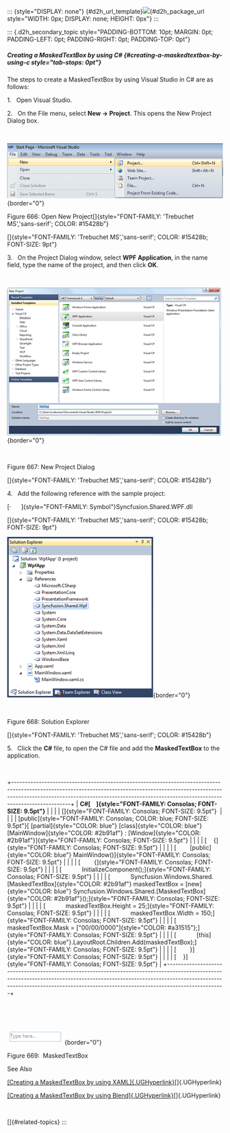 ::: {style="DISPLAY: none"}
[](ms-xhelp:///?Id=d2h_url_template){#d2h_url_template}![](!package_url!){#d2h_package_url style="WIDTH: 0px; DISPLAY: none; HEIGHT: 0px"}
:::

::: {.d2h_secondary_topic style="PADDING-BOTTOM: 10pt; MARGIN: 0pt; PADDING-LEFT: 0pt; PADDING-RIGHT: 0pt; PADDING-TOP: 0pt"}
##### Creating a MaskedTextBox by using C# {#creating-a-maskedtextbox-by-using-c style="tab-stops: 0pt"}

The steps to create a MaskedTextBox by using Visual Studio in C# are as follows:

1.   Open Visual Studio.

2.   On the File menu, select **New -\> Project**. This opens the New Project Dialog box.

 

![Description: C:\\Documents and Settings\\labuser\\My Documents\\WPF Tools correct Image.png](ImagesExt/image30_13.png){border="0"}

Figure 666: Open New Project[]{style="FONT-FAMILY: 'Trebuchet MS','sans-serif'; COLOR: #15428b"}

[]{style="FONT-FAMILY: 'Trebuchet MS','sans-serif'; COLOR: #15428b; FONT-SIZE: 9pt"} 

3.   On the Project Dialog window, select **WPF Application**, in the name field, type the name of the project, and then click **OK**.

 

![](ImagesExt/image30_14.png){border="0"}

 

Figure 667: New Project Dialog

[]{style="FONT-FAMILY: 'Trebuchet MS','sans-serif'; COLOR: #15428b"} 

4.   Add the following reference with the sample project:

[·      ]{style="FONT-FAMILY: Symbol"}Syncfusion.Shared.WPF.dll

[]{style="FONT-FAMILY: 'Trebuchet MS','sans-serif'; COLOR: #15428b; FONT-SIZE: 9pt"} 

![](ImagesExt/image30_219.png){border="0"}

 

Figure 668: Solution Explorer

[]{style="FONT-FAMILY: 'Trebuchet MS','sans-serif'; COLOR: #15428b"} 

5.   Click the **C#** file, to open the C# file and add the **MaskedTextBox** to the application.

 

+---------------------------------------------------------------------------------------------------------------------------------------------------------------------------------------------------------------------------------------------------------------+
| **C#[    ]{style="FONT-FAMILY: Consolas; FONT-SIZE: 9.5pt"}**                                                                                                                                                                                                 |
|                                                                                                                                                                                                                                                               |
| []{style="FONT-FAMILY: Consolas; FONT-SIZE: 9.5pt"}                                                                                                                                                                                                           |
|                                                                                                                                                                                                                                                               |
| [public]{style="FONT-FAMILY: Consolas; COLOR: blue; FONT-SIZE: 9.5pt"}[ [partial]{style="COLOR: blue"} [class]{style="COLOR: blue"} [MainWindow]{style="COLOR: #2b91af"} : [Window]{style="COLOR: #2b91af"}]{style="FONT-FAMILY: Consolas; FONT-SIZE: 9.5pt"} |
|                                                                                                                                                                                                                                                               |
| [    {]{style="FONT-FAMILY: Consolas; FONT-SIZE: 9.5pt"}                                                                                                                                                                                                      |
|                                                                                                                                                                                                                                                               |
| [        [public]{style="COLOR: blue"} MainWindow()]{style="FONT-FAMILY: Consolas; FONT-SIZE: 9.5pt"}                                                                                                                                                         |
|                                                                                                                                                                                                                                                               |
| [        {]{style="FONT-FAMILY: Consolas; FONT-SIZE: 9.5pt"}                                                                                                                                                                                                  |
|                                                                                                                                                                                                                                                               |
| [            InitializeComponent();]{style="FONT-FAMILY: Consolas; FONT-SIZE: 9.5pt"}                                                                                                                                                                         |
|                                                                                                                                                                                                                                                               |
| [            Syncfusion.Windows.Shared.[MaskedTextBox]{style="COLOR: #2b91af"} maskedTextBox = [new]{style="COLOR: blue"} Syncfusion.Windows.Shared.[MaskedTextBox]{style="COLOR: #2b91af"}();]{style="FONT-FAMILY: Consolas; FONT-SIZE: 9.5pt"}              |
|                                                                                                                                                                                                                                                               |
| [            maskedTextBox.Height = 25;]{style="FONT-FAMILY: Consolas; FONT-SIZE: 9.5pt"}                                                                                                                                                                     |
|                                                                                                                                                                                                                                                               |
| [            maskedTextBox.Width = 150;]{style="FONT-FAMILY: Consolas; FONT-SIZE: 9.5pt"}                                                                                                                                                                     |
|                                                                                                                                                                                                                                                               |
| [            maskedTextBox.Mask = [\"00/00/0000\"]{style="COLOR: #a31515"};]{style="FONT-FAMILY: Consolas; FONT-SIZE: 9.5pt"}                                                                                                                                 |
|                                                                                                                                                                                                                                                               |
| [            [this]{style="COLOR: blue"}.LayoutRoot.Children.Add(maskedTextBox);]{style="FONT-FAMILY: Consolas; FONT-SIZE: 9.5pt"}                                                                                                                            |
|                                                                                                                                                                                                                                                               |
| [        }]{style="FONT-FAMILY: Consolas; FONT-SIZE: 9.5pt"}                                                                                                                                                                                                  |
|                                                                                                                                                                                                                                                               |
| [    }]{style="FONT-FAMILY: Consolas; FONT-SIZE: 9.5pt"}                                                                                                                                                                                                      |
+---------------------------------------------------------------------------------------------------------------------------------------------------------------------------------------------------------------------------------------------------------------+

 

 

![](ImagesExt/image30_595.png){border="0"}

Figure 669:  MaskedTextBox

See Also

[[Creating a MaskedTextBox by using XAML]{.UGHyperlink}](ms-xhelp:///?Id=1000a39e-f65f-452d-bdfa-7b56cf58e1da)[]{.UGHyperlink}

[[Creating a MaskedTextBox by using Blend]{.UGHyperlink}](ms-xhelp:///?Id=9aef2288-a7bd-411a-9903-d0811bd5734f)[]{.UGHyperlink}

 

[]{#related-topics}
:::
